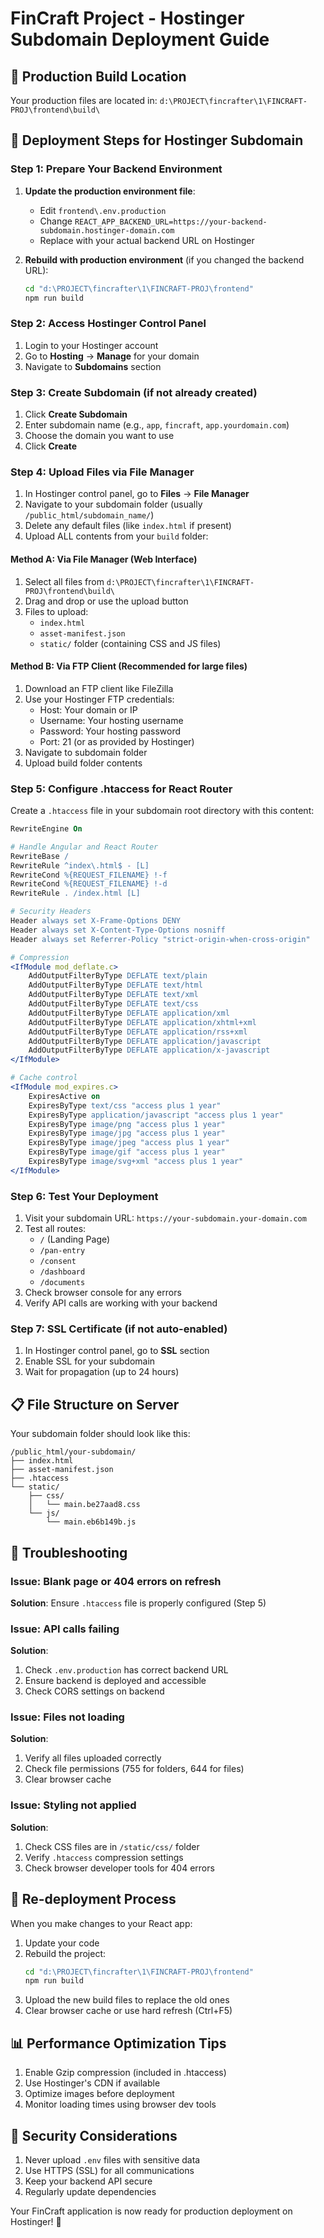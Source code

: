 # FinCraft Project - Hostinger Subdomain Deployment Guide

## 📁 Production Build Location

Your production files are located in: `d:\PROJECT\fincrafter\1\FINCRAFT-PROJ\frontend\build\`

## 🚀 Deployment Steps for Hostinger Subdomain

### Step 1: Prepare Your Backend Environment

1. **Update the production environment file**:

   - Edit `frontend\.env.production`
   - Change `REACT_APP_BACKEND_URL=https://your-backend-subdomain.hostinger-domain.com`
   - Replace with your actual backend URL on Hostinger

2. **Rebuild with production environment** (if you changed the backend URL):
   ```bash
   cd "d:\PROJECT\fincrafter\1\FINCRAFT-PROJ\frontend"
   npm run build
   ```

### Step 2: Access Hostinger Control Panel

1. Login to your Hostinger account
2. Go to **Hosting** → **Manage** for your domain
3. Navigate to **Subdomains** section

### Step 3: Create Subdomain (if not already created)

1. Click **Create Subdomain**
2. Enter subdomain name (e.g., `app`, `fincraft`, `app.yourdomain.com`)
3. Choose the domain you want to use
4. Click **Create**

### Step 4: Upload Files via File Manager

1. In Hostinger control panel, go to **Files** → **File Manager**
2. Navigate to your subdomain folder (usually `/public_html/subdomain_name/`)
3. Delete any default files (like `index.html` if present)
4. Upload ALL contents from your `build` folder:

#### Method A: Via File Manager (Web Interface)

1. Select all files from `d:\PROJECT\fincrafter\1\FINCRAFT-PROJ\frontend\build\`
2. Drag and drop or use the upload button
3. Files to upload:
   - `index.html`
   - `asset-manifest.json`
   - `static/` folder (containing CSS and JS files)

#### Method B: Via FTP Client (Recommended for large files)

1. Download an FTP client like FileZilla
2. Use your Hostinger FTP credentials:
   - Host: Your domain or IP
   - Username: Your hosting username
   - Password: Your hosting password
   - Port: 21 (or as provided by Hostinger)
3. Navigate to subdomain folder
4. Upload build folder contents

### Step 5: Configure .htaccess for React Router

Create a `.htaccess` file in your subdomain root directory with this content:

```apache
RewriteEngine On

# Handle Angular and React Router
RewriteBase /
RewriteRule ^index\.html$ - [L]
RewriteCond %{REQUEST_FILENAME} !-f
RewriteCond %{REQUEST_FILENAME} !-d
RewriteRule . /index.html [L]

# Security Headers
Header always set X-Frame-Options DENY
Header always set X-Content-Type-Options nosniff
Header always set Referrer-Policy "strict-origin-when-cross-origin"

# Compression
<IfModule mod_deflate.c>
    AddOutputFilterByType DEFLATE text/plain
    AddOutputFilterByType DEFLATE text/html
    AddOutputFilterByType DEFLATE text/xml
    AddOutputFilterByType DEFLATE text/css
    AddOutputFilterByType DEFLATE application/xml
    AddOutputFilterByType DEFLATE application/xhtml+xml
    AddOutputFilterByType DEFLATE application/rss+xml
    AddOutputFilterByType DEFLATE application/javascript
    AddOutputFilterByType DEFLATE application/x-javascript
</IfModule>

# Cache control
<IfModule mod_expires.c>
    ExpiresActive on
    ExpiresByType text/css "access plus 1 year"
    ExpiresByType application/javascript "access plus 1 year"
    ExpiresByType image/png "access plus 1 year"
    ExpiresByType image/jpg "access plus 1 year"
    ExpiresByType image/jpeg "access plus 1 year"
    ExpiresByType image/gif "access plus 1 year"
    ExpiresByType image/svg+xml "access plus 1 year"
</IfModule>
```

### Step 6: Test Your Deployment

1. Visit your subdomain URL: `https://your-subdomain.your-domain.com`
2. Test all routes:
   - `/` (Landing Page)
   - `/pan-entry`
   - `/consent`
   - `/dashboard`
   - `/documents`
3. Check browser console for any errors
4. Verify API calls are working with your backend

### Step 7: SSL Certificate (if not auto-enabled)

1. In Hostinger control panel, go to **SSL** section
2. Enable SSL for your subdomain
3. Wait for propagation (up to 24 hours)

## 📋 File Structure on Server

Your subdomain folder should look like this:

```
/public_html/your-subdomain/
├── index.html
├── asset-manifest.json
├── .htaccess
└── static/
    ├── css/
    │   └── main.be27aad8.css
    └── js/
        └── main.eb6b149b.js
```

## 🔧 Troubleshooting

### Issue: Blank page or 404 errors on refresh

**Solution**: Ensure `.htaccess` file is properly configured (Step 5)

### Issue: API calls failing

**Solution**:

1. Check `.env.production` has correct backend URL
2. Ensure backend is deployed and accessible
3. Check CORS settings on backend

### Issue: Files not loading

**Solution**:

1. Verify all files uploaded correctly
2. Check file permissions (755 for folders, 644 for files)
3. Clear browser cache

### Issue: Styling not applied

**Solution**:

1. Check CSS files are in `/static/css/` folder
2. Verify `.htaccess` compression settings
3. Check browser developer tools for 404 errors

## 🔄 Re-deployment Process

When you make changes to your React app:

1. Update your code
2. Rebuild the project:
   ```bash
   cd "d:\PROJECT\fincrafter\1\FINCRAFT-PROJ\frontend"
   npm run build
   ```
3. Upload the new build files to replace the old ones
4. Clear browser cache or use hard refresh (Ctrl+F5)

## 📊 Performance Optimization Tips

1. Enable Gzip compression (included in .htaccess)
2. Use Hostinger's CDN if available
3. Optimize images before deployment
4. Monitor loading times using browser dev tools

## 🔐 Security Considerations

1. Never upload `.env` files with sensitive data
2. Use HTTPS (SSL) for all communications
3. Keep your backend API secure
4. Regularly update dependencies

Your FinCraft application is now ready for production deployment on Hostinger! 🎉
